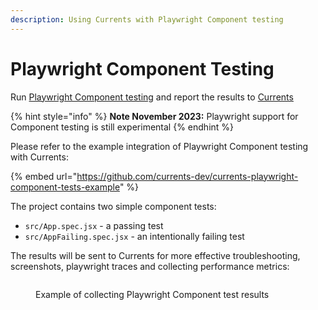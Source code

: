 ```yaml
---
description: Using Currents with Playwright Component testing
---
```


# Playwright Component Testing

Run [Playwright Component testing](https://playwright.dev/docs/test-components) and report the results to [Currents](https://currents.dev/playwright)

{% hint style="info" %}
**Note November 2023:** Playwright support for Component testing is still experimental
{% endhint %}

Please refer to the example integration of Playwright Component testing with Currents:

{% embed url="https://github.com/currents-dev/currents-playwright-component-tests-example" %}

The project contains two simple component tests:

* `src/App.spec.jsx` - a passing test
* `src/AppFailing.spec.jsx` - an intentionally failing test

The results will be sent to Currents for more effective troubleshooting, screenshots, playwright traces and collecting performance metrics:

<figure><img src="../.gitbook/assets/280147761-a7b95888-416d-407e-bf00-833f893765a7.gif" alt=""><figcaption><p>Example of collecting Playwright Component test results </p></figcaption></figure>
